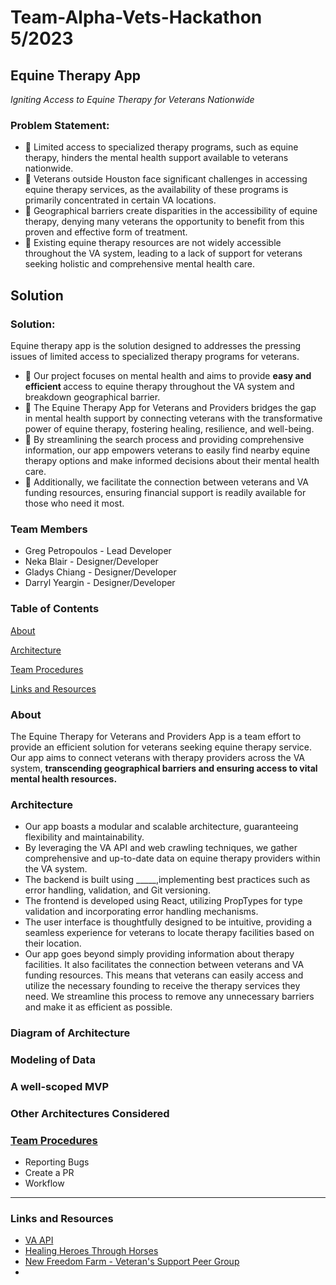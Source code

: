 # Team-Alpha-Vets-Hackathon 5/2023

## Equine Therapy App

<em>Igniting Access to Equine Therapy for Veterans Nationwide </em>

### Problem Statement:

- 🚩 Limited access to specialized therapy programs, such as equine therapy, hinders the mental health support available to veterans nationwide.
- 🚩 Veterans outside Houston face significant challenges in accessing equine therapy services, as the availability of these programs is primarily concentrated in certain VA locations.
- 🚩 Geographical barriers create disparities in the accessibility of equine therapy, denying many veterans the opportunity to benefit from this proven and effective form of treatment.
- 🚩 Existing equine therapy resources are not widely accessible throughout the VA system, leading to a lack of support for veterans seeking holistic and comprehensive mental health care.

## Solution

### Solution:

Equine therapy app is the solution designed to addresses the pressing issues of limited access to specialized therapy programs for veterans.

- 🌟 Our project focuses on mental health and aims to provide <strong> easy and efficient </strong> access to equine therapy throughout the VA system and breakdown geographical barrier.
- 🌟 The Equine Therapy App for Veterans and Providers bridges the gap in mental health support by connecting veterans with the transformative power of equine therapy, fostering healing, resilience, and well-being.
- 🌟 By streamlining the search process and providing comprehensive information, our app empowers veterans to easily find nearby equine therapy options and make informed decisions about their mental health care.
- 🌟 Additionally, we facilitate the connection between veterans and VA funding resources, ensuring financial support is readily available for those who need it most.

### Team Members

- Greg Petropoulos - Lead Developer
- Neka Blair - Designer/Developer
- Gladys Chiang - Designer/Developer
- Darryl Yeargin - Designer/Developer

### Table of Contents

[About](#about)

[Architecture](#architecture)

[Team Procedures](#team-procedures)

[Links and Resources](#links-and-resources)

### About

The Equine Therapy for Veterans and Providers App is a team effort to provide an efficient solution for veterans seeking equine therapy service. Our app aims to connect veterans with therapy providers across the VA system, <strong> transcending geographical barriers and ensuring access to vital mental health resources.</strong>

### Architecture

- Our app boasts a modular and scalable architecture, guaranteeing flexibility and maintainability.
- By leveraging the VA API and web crawling techniques, we gather comprehensive and up-to-date data on equine therapy providers within the VA system.
- The backend is built using _____,implementing best practices such as error handling, validation, and Git versioning.
- The frontend is developed using React, utilizing PropTypes for type validation and incorporating error handling mechanisms.
- The user interface is thoughtfully designed to be intuitive, providing a seamless experience for veterans to locate therapy facilities based on their location.
- Our app goes beyond simply providing information about therapy facilities. It also facilitates the connection between veterans and VA funding resources. This means that veterans can easily access and utilize the necessary founding to receive the therapy services they need. We streamline this process to remove any unnecessary barriers and make it as efficient as possible.

### Diagram of Architecture
### Modeling of Data
### A well-scoped MVP
### Other Architectures Considered




### [Team Procedures](./docs/team-procedures.md)

- Reporting Bugs
- Create a PR
- Workflow

---

### Links and Resources

- [VA API](https://developer.va.gov/)
- [Healing Heroes Through Horses](https://www.vfw.org/media-and-events/latest-releases/archives/2022/7/healing-heroes-through-horses)
- [New Freedom Farm - Veteran's Support Peer Group](https://www.newfreedomfarm.org/veteran-resources)
-